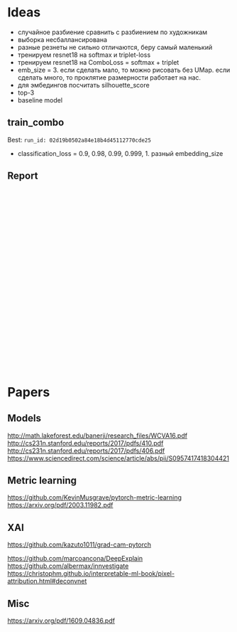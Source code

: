 # Ideas
- случайное разбиение сравнить с разбиением по художникам
- выборка несбаллансирована
- разные резнеты не сильно отличаются, беру самый маленький
- тренируем resnet18 на softmax и triplet-loss
- тренируем resnet18 на ComboLoss = softmax + triplet
- emb_size = 3. если сделать мало, то можно рисовать без UMap. если сделать много, то проклятие размерности работает на нас.
- для эмбедингов посчитать silhouette_score
- top-3
- baseline model

## train_combo
Best:
`run_id: 02d19b0502a84e18b4d45112770cde25`
- classification_loss = 0.9, 0.98, 0.99, 0.999, 1. разный embedding_size


## Report

<div>                        <script type="text/javascript">window.PlotlyConfig = {MathJaxConfig: 'local'};</script>
        <script src="https://cdn.plot.ly/plotly-2.14.0.min.js"></script>                <div id="99747703-66fa-418b-8f1d-452e06de8047" class="plotly-graph-div" style="height:400px; width:700px;"></div>            <script type="text/javascript">                                    window.PLOTLYENV=window.PLOTLYENV || {};                                    if (document.getElementById("99747703-66fa-418b-8f1d-452e06de8047")) {                    Plotly.newPlot(                        "99747703-66fa-418b-8f1d-452e06de8047",                        [{"alignmentgroup":"True","boxpoints":"all","customdata":[[0.0035539307285643,2.0],[0.0035539307285643,1.0],[0.0035539307285643,0.0],[0.0020811514004183,3.0],[0.0020811514004183,2.0],[0.0020811514004183,1.0],[0.0020811514004183,0.0],[0.0041568855943022,3.0],[0.0041568855943022,2.0],[0.0041568855943022,1.0],[0.0041568855943022,0.0],[0.0058740366618128,3.0],[0.0058740366618128,2.0],[0.0058740366618128,1.0],[0.0058740366618128,0.0],[0.0462323747281437,3.0],[0.0462323747281437,2.0],[0.0462323747281437,1.0],[0.0462323747281437,0.0],[0.0180763431579012,3.0],[0.0180763431579012,2.0],[0.0180763431579012,1.0],[0.0180763431579012,0.0]],"hovertemplate":"retrain_type='fc'<br>model_name=%{x}<br>best_score_test=%{y}<br>lr=%{customdata[0]}<br>fold_index=%{customdata[1]}<extra></extra>","legendgroup":"'fc'","marker":{"color":"#636efa"},"name":"'fc'","notched":false,"offsetgroup":"'fc'","orientation":"v","showlegend":true,"x":["resnet34","resnet34","resnet34","resnet34","resnet34","resnet34","resnet34","resnet18","resnet18","resnet18","resnet18","resnet50","resnet50","resnet50","resnet50","resnet18","resnet18","resnet18","resnet18","resnet50","resnet50","resnet50","resnet50"],"x0":" ","xaxis":"x","y":[0.6493300986315352,0.6457593116024566,0.5666286340471123,0.7250498399703436,0.6305170492988756,0.6472702102295668,0.5477012925066791,0.6843091130282101,0.5983032114563175,0.6601352678371234,0.5186550390212755,0.737745159241262,0.6483361457052174,0.6735034759369706,0.5675449936209607,0.6403456453030026,0.5627082622593224,0.6065328820345853,0.4935803779557045,0.6931001641322392,0.6099354557310037,0.6433364516591075,0.5613450384601528],"y0":" ","yaxis":"y","type":"box"},{"alignmentgroup":"True","boxpoints":"all","customdata":[[0.0216625016527298,3.0],[0.0216625016527298,2.0],[0.0216625016527298,1.0],[0.0216625016527298,0.0],[0.0093884789983839,3.0],[0.0093884789983839,2.0],[0.0093884789983839,1.0],[0.0093884789983839,0.0],[0.0022648350299577,3.0],[0.0022648350299577,2.0],[0.0022648350299577,1.0],[0.0022648350299577,0.0]],"hovertemplate":"retrain_type='full'<br>model_name=%{x}<br>best_score_test=%{y}<br>lr=%{customdata[0]}<br>fold_index=%{customdata[1]}<extra></extra>","legendgroup":"'full'","marker":{"color":"#EF553B"},"name":"'full'","notched":false,"offsetgroup":"'full'","orientation":"v","showlegend":true,"x":["resnet50","resnet50","resnet50","resnet50","resnet50","resnet50","resnet50","resnet50","resnet18","resnet18","resnet18","resnet18"],"x0":" ","xaxis":"x","y":[0.6718280907804602,0.6392446585139718,0.6566315490168383,0.5479254809660733,0.7233166082672244,0.6434479102260203,0.7021921268089416,0.5676722498984025,0.6897797955067272,0.607552553190313,0.6782786632618443,0.541501779632032],"y0":" ","yaxis":"y","type":"box"}],                        {"template":{"data":{"histogram2dcontour":[{"type":"histogram2dcontour","colorbar":{"outlinewidth":0,"ticks":""},"colorscale":[[0.0,"#0d0887"],[0.1111111111111111,"#46039f"],[0.2222222222222222,"#7201a8"],[0.3333333333333333,"#9c179e"],[0.4444444444444444,"#bd3786"],[0.5555555555555556,"#d8576b"],[0.6666666666666666,"#ed7953"],[0.7777777777777778,"#fb9f3a"],[0.8888888888888888,"#fdca26"],[1.0,"#f0f921"]]}],"choropleth":[{"type":"choropleth","colorbar":{"outlinewidth":0,"ticks":""}}],"histogram2d":[{"type":"histogram2d","colorbar":{"outlinewidth":0,"ticks":""},"colorscale":[[0.0,"#0d0887"],[0.1111111111111111,"#46039f"],[0.2222222222222222,"#7201a8"],[0.3333333333333333,"#9c179e"],[0.4444444444444444,"#bd3786"],[0.5555555555555556,"#d8576b"],[0.6666666666666666,"#ed7953"],[0.7777777777777778,"#fb9f3a"],[0.8888888888888888,"#fdca26"],[1.0,"#f0f921"]]}],"heatmap":[{"type":"heatmap","colorbar":{"outlinewidth":0,"ticks":""},"colorscale":[[0.0,"#0d0887"],[0.1111111111111111,"#46039f"],[0.2222222222222222,"#7201a8"],[0.3333333333333333,"#9c179e"],[0.4444444444444444,"#bd3786"],[0.5555555555555556,"#d8576b"],[0.6666666666666666,"#ed7953"],[0.7777777777777778,"#fb9f3a"],[0.8888888888888888,"#fdca26"],[1.0,"#f0f921"]]}],"heatmapgl":[{"type":"heatmapgl","colorbar":{"outlinewidth":0,"ticks":""},"colorscale":[[0.0,"#0d0887"],[0.1111111111111111,"#46039f"],[0.2222222222222222,"#7201a8"],[0.3333333333333333,"#9c179e"],[0.4444444444444444,"#bd3786"],[0.5555555555555556,"#d8576b"],[0.6666666666666666,"#ed7953"],[0.7777777777777778,"#fb9f3a"],[0.8888888888888888,"#fdca26"],[1.0,"#f0f921"]]}],"contourcarpet":[{"type":"contourcarpet","colorbar":{"outlinewidth":0,"ticks":""}}],"contour":[{"type":"contour","colorbar":{"outlinewidth":0,"ticks":""},"colorscale":[[0.0,"#0d0887"],[0.1111111111111111,"#46039f"],[0.2222222222222222,"#7201a8"],[0.3333333333333333,"#9c179e"],[0.4444444444444444,"#bd3786"],[0.5555555555555556,"#d8576b"],[0.6666666666666666,"#ed7953"],[0.7777777777777778,"#fb9f3a"],[0.8888888888888888,"#fdca26"],[1.0,"#f0f921"]]}],"surface":[{"type":"surface","colorbar":{"outlinewidth":0,"ticks":""},"colorscale":[[0.0,"#0d0887"],[0.1111111111111111,"#46039f"],[0.2222222222222222,"#7201a8"],[0.3333333333333333,"#9c179e"],[0.4444444444444444,"#bd3786"],[0.5555555555555556,"#d8576b"],[0.6666666666666666,"#ed7953"],[0.7777777777777778,"#fb9f3a"],[0.8888888888888888,"#fdca26"],[1.0,"#f0f921"]]}],"mesh3d":[{"type":"mesh3d","colorbar":{"outlinewidth":0,"ticks":""}}],"scatter":[{"fillpattern":{"fillmode":"overlay","size":10,"solidity":0.2},"type":"scatter"}],"parcoords":[{"type":"parcoords","line":{"colorbar":{"outlinewidth":0,"ticks":""}}}],"scatterpolargl":[{"type":"scatterpolargl","marker":{"colorbar":{"outlinewidth":0,"ticks":""}}}],"bar":[{"error_x":{"color":"#2a3f5f"},"error_y":{"color":"#2a3f5f"},"marker":{"line":{"color":"#E5ECF6","width":0.5},"pattern":{"fillmode":"overlay","size":10,"solidity":0.2}},"type":"bar"}],"scattergeo":[{"type":"scattergeo","marker":{"colorbar":{"outlinewidth":0,"ticks":""}}}],"scatterpolar":[{"type":"scatterpolar","marker":{"colorbar":{"outlinewidth":0,"ticks":""}}}],"histogram":[{"marker":{"pattern":{"fillmode":"overlay","size":10,"solidity":0.2}},"type":"histogram"}],"scattergl":[{"type":"scattergl","marker":{"colorbar":{"outlinewidth":0,"ticks":""}}}],"scatter3d":[{"type":"scatter3d","line":{"colorbar":{"outlinewidth":0,"ticks":""}},"marker":{"colorbar":{"outlinewidth":0,"ticks":""}}}],"scattermapbox":[{"type":"scattermapbox","marker":{"colorbar":{"outlinewidth":0,"ticks":""}}}],"scatterternary":[{"type":"scatterternary","marker":{"colorbar":{"outlinewidth":0,"ticks":""}}}],"scattercarpet":[{"type":"scattercarpet","marker":{"colorbar":{"outlinewidth":0,"ticks":""}}}],"carpet":[{"aaxis":{"endlinecolor":"#2a3f5f","gridcolor":"white","linecolor":"white","minorgridcolor":"white","startlinecolor":"#2a3f5f"},"baxis":{"endlinecolor":"#2a3f5f","gridcolor":"white","linecolor":"white","minorgridcolor":"white","startlinecolor":"#2a3f5f"},"type":"carpet"}],"table":[{"cells":{"fill":{"color":"#EBF0F8"},"line":{"color":"white"}},"header":{"fill":{"color":"#C8D4E3"},"line":{"color":"white"}},"type":"table"}],"barpolar":[{"marker":{"line":{"color":"#E5ECF6","width":0.5},"pattern":{"fillmode":"overlay","size":10,"solidity":0.2}},"type":"barpolar"}],"pie":[{"automargin":true,"type":"pie"}]},"layout":{"autotypenumbers":"strict","colorway":["#636efa","#EF553B","#00cc96","#ab63fa","#FFA15A","#19d3f3","#FF6692","#B6E880","#FF97FF","#FECB52"],"font":{"color":"#2a3f5f"},"hovermode":"closest","hoverlabel":{"align":"left"},"paper_bgcolor":"white","plot_bgcolor":"#E5ECF6","polar":{"bgcolor":"#E5ECF6","angularaxis":{"gridcolor":"white","linecolor":"white","ticks":""},"radialaxis":{"gridcolor":"white","linecolor":"white","ticks":""}},"ternary":{"bgcolor":"#E5ECF6","aaxis":{"gridcolor":"white","linecolor":"white","ticks":""},"baxis":{"gridcolor":"white","linecolor":"white","ticks":""},"caxis":{"gridcolor":"white","linecolor":"white","ticks":""}},"coloraxis":{"colorbar":{"outlinewidth":0,"ticks":""}},"colorscale":{"sequential":[[0.0,"#0d0887"],[0.1111111111111111,"#46039f"],[0.2222222222222222,"#7201a8"],[0.3333333333333333,"#9c179e"],[0.4444444444444444,"#bd3786"],[0.5555555555555556,"#d8576b"],[0.6666666666666666,"#ed7953"],[0.7777777777777778,"#fb9f3a"],[0.8888888888888888,"#fdca26"],[1.0,"#f0f921"]],"sequentialminus":[[0.0,"#0d0887"],[0.1111111111111111,"#46039f"],[0.2222222222222222,"#7201a8"],[0.3333333333333333,"#9c179e"],[0.4444444444444444,"#bd3786"],[0.5555555555555556,"#d8576b"],[0.6666666666666666,"#ed7953"],[0.7777777777777778,"#fb9f3a"],[0.8888888888888888,"#fdca26"],[1.0,"#f0f921"]],"diverging":[[0,"#8e0152"],[0.1,"#c51b7d"],[0.2,"#de77ae"],[0.3,"#f1b6da"],[0.4,"#fde0ef"],[0.5,"#f7f7f7"],[0.6,"#e6f5d0"],[0.7,"#b8e186"],[0.8,"#7fbc41"],[0.9,"#4d9221"],[1,"#276419"]]},"xaxis":{"gridcolor":"white","linecolor":"white","ticks":"","title":{"standoff":15},"zerolinecolor":"white","automargin":true,"zerolinewidth":2},"yaxis":{"gridcolor":"white","linecolor":"white","ticks":"","title":{"standoff":15},"zerolinecolor":"white","automargin":true,"zerolinewidth":2},"scene":{"xaxis":{"backgroundcolor":"#E5ECF6","gridcolor":"white","linecolor":"white","showbackground":true,"ticks":"","zerolinecolor":"white","gridwidth":2},"yaxis":{"backgroundcolor":"#E5ECF6","gridcolor":"white","linecolor":"white","showbackground":true,"ticks":"","zerolinecolor":"white","gridwidth":2},"zaxis":{"backgroundcolor":"#E5ECF6","gridcolor":"white","linecolor":"white","showbackground":true,"ticks":"","zerolinecolor":"white","gridwidth":2}},"shapedefaults":{"line":{"color":"#2a3f5f"}},"annotationdefaults":{"arrowcolor":"#2a3f5f","arrowhead":0,"arrowwidth":1},"geo":{"bgcolor":"white","landcolor":"#E5ECF6","subunitcolor":"white","showland":true,"showlakes":true,"lakecolor":"white"},"title":{"x":0.05},"mapbox":{"style":"light"}}},"xaxis":{"anchor":"y","domain":[0.0,1.0],"title":{"text":"model_name"},"categoryorder":"array","categoryarray":["resnet18","resnet34","resnet50"]},"yaxis":{"anchor":"x","domain":[0.0,1.0],"title":{"text":"best_score_test"}},"legend":{"title":{"text":"retrain_type"},"tracegroupgap":0},"margin":{"t":60},"boxmode":"group","height":400,"width":700},                        {"responsive": true}                    )                };                            </script>        </div>


# Papers

## Models

http://math.lakeforest.edu/banerji/research_files/WCVA16.pdf
http://cs231n.stanford.edu/reports/2017/pdfs/410.pdf
http://cs231n.stanford.edu/reports/2017/pdfs/406.pdf
https://www.sciencedirect.com/science/article/abs/pii/S0957417418304421

## Metric learning
https://github.com/KevinMusgrave/pytorch-metric-learning
https://arxiv.org/pdf/2003.11982.pdf

## XAI

https://github.com/kazuto1011/grad-cam-pytorch

https://github.com/marcoancona/DeepExplain
https://github.com/albermax/innvestigate
https://christophm.github.io/interpretable-ml-book/pixel-attribution.html#deconvnet

## Misc
https://arxiv.org/pdf/1609.04836.pdf

